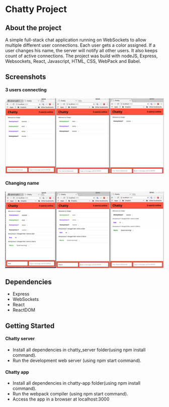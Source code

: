 # Chatty Project

## About the project

A simple full-stack chat application running on WebSockets to allow multiple different user connections.
Each user gets a color assigned. If a user changes his name, the server will notify all other users. It also keeps count of active connections.
The project was build with nodeJS, Express, Websockets, React, Javascript, HTML, CSS, WebPack and Babel.

## Screenshots

#### 3 users connecting
!["starting.png"](https://github.com/sylvain-gdk/chatty-app/blob/master/docs/starting.png)

#### Changing name
!["name-change.png"](https://github.com/sylvain-gdk/chatty-app/blob/master/docs/name-change.png)

## Dependencies

- Express
- WebSockets
- React
- ReactDOM

## Getting Started

#### Chatty server
- Install all dependencies in chatty_server folder(using npm install command).
- Run the development web server (using npm start command).

#### Chatty app
- Install all dependencies in chatty-app folder(using npm install command).
- Run the webpack compiler (using npm start command).
- Access the app in a browser at localhost:3000